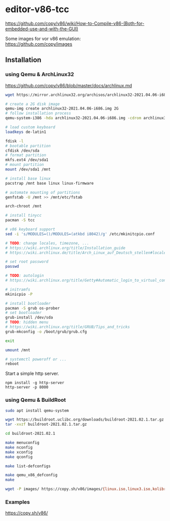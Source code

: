 # editor-v86-tcc

https://github.com/copy/v86/wiki/How-to-Compile-v86-(Both-for-embedded-use-and-with-the-GUI)
  
Some images for vor v86 emulation:  
https://github.com/copy/images

## Installation

### using Qemu & ArchLinux32

https://github.com/copy/v86/blob/master/docs/archlinux.md

```bash
wget https://mirror.archlinux32.org/archisos/archlinux32-2021.04.06-i686.iso

# create a 2G disk image
qemu-img create archlinux32-2021.04.06-i686.img 2G
# follow installation process
qemu-system-i386 -hda archlinux32-2021.04.06-i686.img -cdrom archlinux32-2021.05.06-i686.iso -boot d -m 512
```

```bash
# load custom keyboard
loadkeys de-latin1

fdisk -l
# bootable partition
cfdisk /dev/sda
# format partition
mkfs.ext4 /dev/sda1
# mount partition
mount /dev/sda1 /mnt

# install base linux
pacstrap /mnt base linux linux-firmware

# automate mounting of partitions
genfstab -U /mnt >> /mnt/etc/fstab

arch-chroot /mnt

# install tinycc
pacman -S tcc

# v86 keyboard support
sed -i 's/MODULES=()/MODULES=(atkbd i8042)/g' /etc/mkinitcpio.conf

# TODO: change locales, timezone, ...
# https://wiki.archlinux.org/title/Installation_guide
# https://wiki.archlinux.de/title/Arch_Linux_auf_Deutsch_stellen#localectl

# set root password
passwd

# TODO: autologin
# https://wiki.archlinux.org/title/Getty#Automatic_login_to_virtual_console

# initramfs
mkinicpio -P

# install bootloader
pacman -S grub os-prober
# set bootloader
grub-install /dev/sda
# TODO: hidden menu
# https://wiki.archlinux.org/title/GRUB/Tips_and_tricks
grub-mkconfig -o /boot/grub/grub.cfg

exit

umount /mnt

# systemctl poweroff or ...
reboot
```

Start a simple http server. 

```
npm install -g http-server
http-server -p 8000
```

### using Qemu & BuildRoot

```bash
sudo apt install qemu-system

wget https://buildroot.uclibc.org/downloads/buildroot-2021.02.1.tar.gz
tar -xvzf buildroot-2021.02.1.tar.gz

cd buildroot-2021.02.1

make menuconfig
make nconfig
make xconfig
make qconfig

make list-defconfigs

make qemu_x86_defconfig
make

wget -P images/ https://copy.sh/v86/images/{linux.iso,linux3.iso,kolibri.img,windows101.img,os8.dsk,freedos722.img,openbsd.img}
```

### Examples

https://copy.sh/v86/